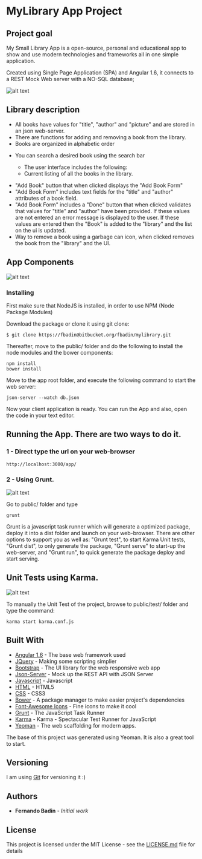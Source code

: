 # MyLibrary App Project

## Project goal

My Small Library App is a open-source, personal and educational app to show and use modern technologies and frameworks all in one simple application. 
 
Created using Single Page Application (SPA) and Angular 1.6, it connects to a REST Mock Web server with a NO-SQL database;

![alt text](https://code-maven.com/img/angularjs.png "AngularJS")


## Library description
	
* All books have values for "title", "author" and "picture" and are stored in an json web-server.
* There  are functions for adding and removing a book from the library.
* Books are organized in alphabetic order

- You can search a desired book using the search bar
 	
    - The user interface includes the following:
    - Current listing of all the books in the library.
*   "Add Book" button that when clicked displays the "Add Book Form"
*   "Add Book Form" includes text fields for the "title" and "author" attributes of a book field.
*   "Add Book Form" includes a "Done" button that when clicked validates that values for "title" and "author" have 
       been provided. If these values are not entered an error message is displayed to the user. 
       If these values are entered then the "Book" is added to the "library" and the list on the ui is updated.
*   Way to remove a book using a garbage can icon, when clicked removes the book from the "library" and the UI.

## App Components

![alt text](http://www.buddyget.net/static/img/mylibrary.png "Components Design")


### Installing

First make sure that NodeJS is installed, in order to use NPM (Node Package Modules)

Download the package  or clone it using git clone:

```
$ git clone https://fbadin@bitbucket.org/fbadin/mylibrary.git 
```

Thereafter, move to the public/ folder and do the following to install the node modules and the bower components:
```
npm install
bower install
```

Move to the app root folder, and execute the following command to start the web server:
```
json-server --watch db.json
```

Now your client application is ready. You can run the App and also, open the code in your text editor.


## Running the App. There are two ways to do it.

### 1 - Direct type the url on your web-browser
```
http://localhost:3000/app/
```

### 2 - Using Grunt.
![alt text](https://gruntjs.com/img/og.png "Grunt")

Go to public/ folder and type
```
grunt
```

Grunt is a javascript task runner which will generate a optimized package, deploy it into a dist folder and launch on your web-browser. 
There are other options to support you as well as: "Grunt test", to start Karma Unit tests, "Grunt dist", to only generate the package, "Grunt serve" to start-up the web-server, and "Grunt run", to quick generate the package deploy and start serving.

## Unit Tests using Karma.
![alt text](https://karma-runner.github.io/assets/img/banner.png "Karma")

To manually the Unit Test of the project, browse to public/test/ folder and type the command:

```
karma start karma.conf.js
``` 

## Built With

* [Angular 1.6](https://angularjs.org/) -  The base web framework used
* [JQuery](https://jquery.com/) - Making some scripting simplier
* [Bootstrap](http://getbootstrap.com/) - The UI library for the web responsive web app
* [Json-Server](http://www.betterpixels.co.uk/projects/2015/05/09/mock-up-your-rest-api-with-json-server/) - Mock up the REST API with JSON Server
* [Javascript](https://www.javascript.com/) - Javascript
* [HTML](http://html.com/) - HTML5
* [CSS](https://www.w3schools.com/cssref/) - CSS3
* [Bower](https://bower.io/) - A package manager to make easier project's dependencies
* [Font-Awesome Icons](http://fontawesome.io/icons/) - Fine icons to make it cool
* [Grunt](https://gruntjs.com/) - The JavaScript Task Runner
* [Karma](karma-runner.github.io) - Karma - Spectacular Test Runner for JavaScript
* [Yeoman](http://yeoman.io/) - The web scaffolding for modern apps.

The base of this project was generated using Yeoman. It is also a great tool to start. 

## Versioning

I am using [Git]() for versioning it :)

## Authors

* **Fernando Badin** - *Initial work* 

## License

This project is licensed under the MIT License - see the [LICENSE.md](LICENSE.md) file for details